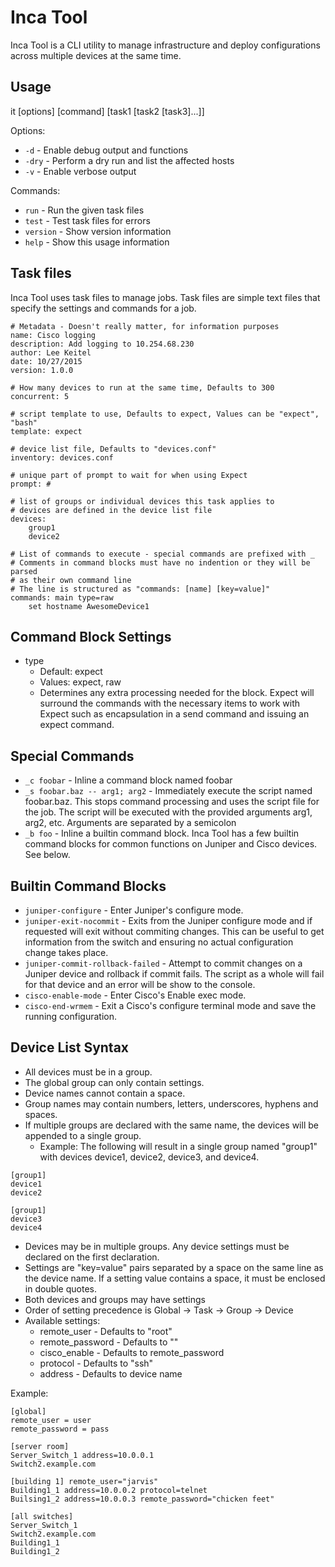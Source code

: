 Inca Tool
===========

Inca Tool is a CLI utility to manage infrastructure and deploy configurations across multiple devices at the same time.

Usage
-----

it [options] [command] [task1 [task2 [task3]...]]

Options:

- `-d` - Enable debug output and functions
- `-dry` - Perform a dry run and list the affected hosts
- `-v` - Enable verbose output

Commands:

- `run` - Run the given task files
- `test` - Test task files for errors
- `version` - Show version information
- `help` - Show this usage information

Task files
----------

Inca Tool uses task files to manage jobs. Task files are simple text files that specify the settings and commands for a job.

```
# Metadata - Doesn't really matter, for information purposes
name: Cisco logging
description: Add logging to 10.254.68.230
author: Lee Keitel
date: 10/27/2015
version: 1.0.0

# How many devices to run at the same time, Defaults to 300
concurrent: 5

# script template to use, Defaults to expect, Values can be "expect", "bash"
template: expect

# device list file, Defaults to "devices.conf"
inventory: devices.conf

# unique part of prompt to wait for when using Expect
prompt: #

# list of groups or individual devices this task applies to
# devices are defined in the device list file
devices:
    group1
    device2

# List of commands to execute - special commands are prefixed with _
# Comments in command blocks must have no indention or they will be parsed
# as their own command line
# The line is structured as "commands: [name] [key=value]"
commands: main type=raw
    set hostname AwesomeDevice1
```

Command Block Settings
----------------------

- type
    - Default: expect
    - Values: expect, raw
    - Determines any extra processing needed for the block. Expect will surround the commands with the necessary items to work with Expect such as encapsulation in a send command and issuing an expect command.

Special Commands
----------------

- `_c foobar` - Inline a command block named foobar
- `_s foobar.baz -- arg1; arg2` - Immediately execute the script named foobar.baz. This stops command processing and uses the script file for the job. The script will be executed with the provided arguments arg1, arg2, etc. Arguments are separated by a semicolon
- `_b foo` - Inline a builtin command block. Inca Tool has a few builtin command blocks for common functions on Juniper and Cisco devices. See below.

Builtin Command Blocks
----------------------

- `juniper-configure` - Enter Juniper's configure mode.
- `juniper-exit-nocommit` - Exits from the Juniper configure mode and if requested will exit without commiting changes. This can be useful to get information from the switch and ensuring no actual configuration change takes place.
- `juniper-commit-rollback-failed` - Attempt to commit changes on a Juniper device and rollback if commit fails. The script as a whole will fail for that device and an error will be show to the console.
- `cisco-enable-mode` - Enter Cisco's Enable exec mode.
- `cisco-end-wrmem` - Exit a Cisco's configure terminal mode and save the running configuration.

Device List Syntax
------------------

- All devices must be in a group.
- The global group can only contain settings.
- Device names cannot contain a space.
- Group names may contain numbers, letters, underscores, hyphens and spaces.
- If multiple groups are declared with the same name, the devices will be appended to a single group.
    - Example: The following will result in a single group named "group1" with devices device1, device2, device3, and device4.
```
[group1]
device1
device2

[group1]
device3
device4
```

- Devices may be in multiple groups. Any device settings must be declared on the first declaration.
- Settings are "key=value" pairs separated by a space on the same line as the device name. If a setting value contains a space, it must be enclosed in double quotes.
- Both devices and groups may have settings
- Order of setting precedence is Global -> Task -> Group -> Device
- Available settings:
    - remote_user - Defaults to "root"
    - remote_password - Defaults to ""
    - cisco_enable - Defaults to remote_password
    - protocol - Defaults to "ssh"
    - address - Defaults to device name

Example:

```
[global]
remote_user = user
remote_password = pass

[server room]
Server_Switch_1 address=10.0.0.1
Switch2.example.com

[building 1] remote_user="jarvis"
Building1_1 address=10.0.0.2 protocol=telnet
Builsing1_2 address=10.0.0.3 remote_password="chicken feet"

[all switches]
Server_Switch_1
Switch2.example.com
Building1_1
Building1_2
```
